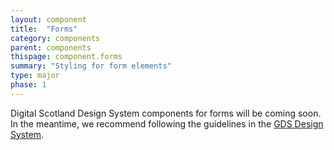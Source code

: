 ```yaml
---
layout: component
title:  "Forms"
category: components
parent: components
thispage: component.forms
summary: "Styling for form elements"
type: major
phase: 1
---
```

Digital Scotland Design System components for forms will be coming soon. In the meantime, we recommend following the guidelines in the [GDS Design System](https://design-system.service.gov.uk/).
